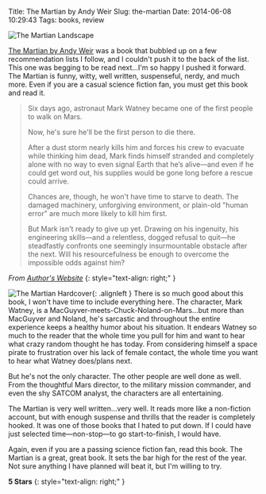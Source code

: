 Title: The Martian by Andy Weir 
Slug: the-martian
Date: 2014-06-08 10:29:43
Tags: books, review

![The Martian Landscape]({filename}../static/images/2014/the-martian-pano.jpg "The Martian Landscape")

[The Martian by Andy Weir][martian] was a book that bubbled up on a few recommendation lists I follow, and I couldn't push it to the back of the list.  This one was begging to be read next...I'm so happy I pushed it forward.  The Martian is funny, witty, well written, suspenseful, nerdy, and much more.  Even if you are a casual science fiction fan, you must get this book and read it.

> Six days ago, astronaut Mark Watney became one of the first people to walk on Mars.
>
> Now, he's sure he'll be the first person to die there.
>
> After a dust storm nearly kills him and forces his crew to evacuate while thinking him dead, Mark finds himself stranded and completely alone with no way to even signal Earth that he’s alive—and even if he could get word out, his supplies would be gone long before a rescue could arrive.
>
> Chances are, though, he won't have time to starve to death. The damaged machinery, unforgiving environment, or plain-old "human error" are much more likely to kill him first.
>
> But Mark isn't ready to give up yet. Drawing on his ingenuity, his engineering skills—and a relentless, dogged refusal to quit—he steadfastly confronts one seemingly insurmountable obstacle after the next. Will his resourcefulness be enough to overcome the impossible odds against him?

_From [Author's Website][author]_
{: style="text-align: right;" }

![The Martian Hardcover]({filename}../static/images/2014/the-martian-cover.jpg "The Martian Hardcover"){: .alignleft } There is so much good about this book, I won't have time to include everything here.  The character, Mark Watney, is a MacGuyver-meets-Chuck-Noland-on-Mars...but more than MacGuyver and Noland, he's sarcastic and throughout the entire experience keeps a healthy humor about his situation.  It endears Watney so much to the reader that the whole time you pull for him and want to hear what crazy random thought he has today.  From considering himself a space pirate to frustration over his lack of female contact, the whole time you want to hear what Watney does/plans next.

But he's not the only character.  The other people are well done as well.  From the thoughtful Mars director, to the military mission commander, and even the shy SATCOM analyst, the characters are all entertaining.

The Martian is very well written...very well.  It reads more like a non-fiction account, but with enough suspense and thrills that the reader is completely hooked.  It was one of those books that I hated to put down.  If I could have just selected time—non-stop—to go start-to-finish, I would have.

Again, even if you are a passing science fiction fan, read this book.  The Martian is a great, great book.  It sets the bar high for the rest of the year.  Not sure anything I have planned will beat it, but I'm willing to try.

**5 Stars**
{: style="text-align: right;" }


[martian]: http://www.amazon.com/gp/product/B00EMXBDMA/ref=as_li_tl?ie=UTF8&camp=1789&creative=390957&creativeASIN=B00EMXBDMA&linkCode=as2&tag=traeblain-20&linkId=56GUEWYGMYYTRD6M
[author]: http://andyweirauthor.com/books/the-martian-hc